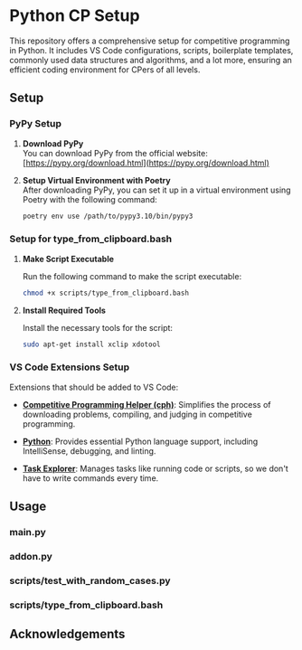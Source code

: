 # Python CP Setup

This repository offers a comprehensive setup for competitive programming in Python. It includes VS Code configurations, scripts, boilerplate templates, commonly used data structures and algorithms, and a lot more, ensuring an efficient coding environment for CPers of all levels.

## Setup

### PyPy Setup

1. **Download PyPy**  
   You can download PyPy from the official website: [https://pypy.org/download.html](https://pypy.org/download.html)

2. **Setup Virtual Environment with Poetry**  
   After downloading PyPy, you can set it up in a virtual environment using Poetry with the following command:
   ```bash
   poetry env use /path/to/pypy3.10/bin/pypy3
   ```

### Setup for type_from_clipboard.bash

1. **Make Script Executable**

   Run the following command to make the script executable:

   ```bash
   chmod +x scripts/type_from_clipboard.bash
   ```

2. **Install Required Tools**

   Install the necessary tools for the script:

   ```bash
   sudo apt-get install xclip xdotool
   ```

### VS Code Extensions Setup

Extensions that should be added to VS Code:

- **[Competitive Programming Helper (cph)](https://marketplace.visualstudio.com/items?itemName=DivyanshuAgrawal.competitive-programming-helper)**: Simplifies the process of downloading problems, compiling, and judging in competitive programming.

- **[Python](https://marketplace.visualstudio.com/items?itemName=ms-python.python)**: Provides essential Python language support, including IntelliSense, debugging, and linting.

- **[Task Explorer](https://marketplace.visualstudio.com/items?itemName=spmeesseman.vscode-taskexplorer)**: Manages tasks like running code or scripts, so we don't have to write commands every time.

## Usage

### main.py

### addon.py

### scripts/test_with_random_cases.py

### scripts/type_from_clipboard.bash

## Acknowledgements